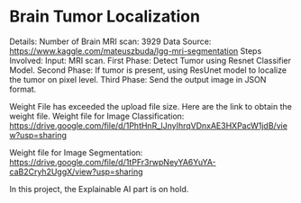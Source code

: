 # Brain Tumor Localization

Details:
  Number of Brain MRI scan: 3929
  Data Source: https://www.kaggle.com/mateuszbuda/lgg-mri-segmentation
Steps Involved:
  Input: MRI scan.
  First Phase: Detect Tumor using Resnet Classifier Model.
  Second Phase: If tumor is present, using ResUnet model to localize the tumor on pixel level.
  Third Phase: Send the output image in JSON format.


Weight File has exceeded the upload file size. Here are the link to obtain the weight file.
Weight file for Image Classification:
https://drive.google.com/file/d/1PhtHnR_lJnyIhrqVDnxAE3HXPacW1jdB/view?usp=sharing

Weight file for Image Segmentation:
https://drive.google.com/file/d/1tPFr3rwpNeyYA6YuYA-caB2Cryh2UggX/view?usp=sharing


In this project, the Explainable AI part is on hold. 
